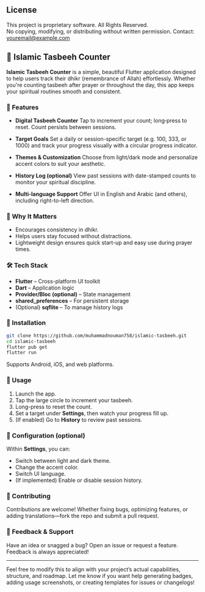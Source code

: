 ## License

This project is proprietary software. All Rights Reserved.  
No copying, modifying, or distributing without written permission.
Contact: youremail@example.com



## 📿 Islamic Tasbeeh Counter

**Islamic Tasbeeh Counter** is a simple, beautiful Flutter application designed to help users track their dhikr (remembrance of Allah) effortlessly. Whether you're counting tasbeeh after prayer or throughout the day, this app keeps your spiritual routines smooth and consistent.

### 🚀 Features

* **Digital Tasbeeh Counter**
  Tap to increment your count; long‑press to reset. Count persists between sessions.

* **Target Goals**
  Set a daily or session-specific target (e.g. 100, 333, or 1000) and track your progress visually with a circular progress indicator.

* **Themes & Customization**
  Choose from light/dark mode and personalize accent colors to suit your aesthetic.

* **History Log (optional)**
  View past sessions with date-stamped counts to monitor your spiritual discipline.

* **Multi-language Support**
  Offer UI in English and Arabic (and others), including right-to-left direction.

### 🌟 Why It Matters

* Encourages consistency in dhikr.
* Helps users stay focused without distractions.
* Lightweight design ensures quick start-up and easy use during prayer times.

### 🛠️ Tech Stack

* **Flutter** – Cross-platform UI toolkit
* **Dart** – Application logic
* **Provider/Bloc (optional)** – State management
* **shared\_preferences** – For persistent storage
* (Optional) **sqflite** – To manage history logs

### 📐 Installation

```bash
git clone https://github.com/muhammadnouman758/islamic-tasbeeh.git
cd islamic-tasbeeh
flutter pub get
flutter run
```

Supports Android, iOS, and web platforms.

### 🎯 Usage

1. Launch the app.
2. Tap the large circle to increment your tasbeeh.
3. Long-press to reset the count.
4. Set a target under **Settings**, then watch your progress fill up.
5. (If enabled) Go to **History** to review past sessions.

### 🧩 Configuration (optional)

Within **Settings**, you can:

* Switch between light and dark theme.
* Change the accent color.
* Switch UI language.
* (If implemented) Enable or disable session history.

### 📝 Contributing

Contributions are welcome! Whether fixing bugs, optimizing features, or adding translations—fork the repo and submit a pull request.

### 💬 Feedback & Support

Have an idea or snagged a bug? Open an issue or request a feature. Feedback is always appreciated!

---

Feel free to modify this to align with your project’s actual capabilities, structure, and roadmap. Let me know if you want help generating badges, adding usage screenshots, or creating templates for issues or changelogs!
